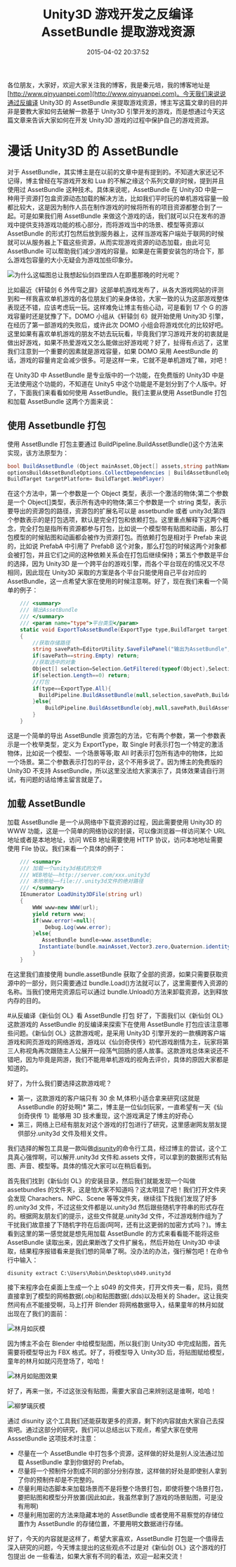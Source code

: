 ﻿---
abbrlink: 2799263488
categories:
- 游戏开发
date: 2015-04-02 20:37:52
description: 本文介绍了如何通过反编译 Unity3D 的 AssetBundle 来提取游戏资源，并强调了保护游戏资源的重要性。AssetBundle
  是 Unity3D 中用于资源打包和动态加载的解决方法，有助于减少游戏容量。作者以《轩辕剑 6 外传穹之扉》和《新仙剑 OL》为例，探讨了 AssetBundle
  的应用和注意事项，包括打包和加载 AssetBundle 的方法以及通过反编译观察游戏资源。最后总结了在使用 AssetBundle 时应注意的几点：打包多个资源到一个
  AssetBundle 中、分割预制件、动态加载场景等。文章强调了细致研究 AssetBundle 打包的重要性。
slug: 2799263488
tags:
- Unity3D
- 游戏开发
- AssetBundle
- 资源提取
title: Unity3D 游戏开发之反编译 AssetBundle 提取游戏资源
---

各位朋友，大家好，欢迎大家关注我的博客，我是秦元培，我的博客地址是[http://www.qinyuanpei.com](http://www.qinyuanpei.com)。今天我们来说说通过反编译 Unity3D 的 AssetBundle 来提取游戏资源，博主写这篇文章的目的并非是要教大家如何去破解一款基于 Unity3D 引擎开发的游戏，而是想通过今天这篇文章来告诉大家如何在开发 Unity3D 游戏的过程中保护自己的游戏资源。

<!--more-->

# 漫话 Unity3D 的 AssetBundle
对于 AssetBundle，其实博主是在以前的文章中是有提到的。不知道大家还记不记得，博主曾经在写游戏开发和 Lua 的不解之缘这个系列文章的时候，提到并且使用过 AssetBundle 这种技术。具体来说呢，AssetBundle 在 Unity3D 中是一种用于资源打包盒资源动态加载的解决方法，比如我们平时玩的单机游戏容量一般都比较大，这是因为制作人员在制作游戏的时候将所有的项目资源都整合到了一起。可是如果我们用 AssetBundle 来做这个游戏的话，我们就可以只在发布的游戏中提供支持游戏功能的核心部分，而将游戏当中的场景、模型等资源以 AssetBundle 的形式打包然后放到服务器上，这样当游戏客户端处于联网的时候就可以从服务器上下载这些资源，从而实现游戏资源的动态加载，由此可见 AssetBundle 可以帮助我们减少游戏的容量。如果是在需要安装包的场合下，那么游戏包容量的大小无疑会为游戏加些印象分。

![为什么这幅图总让我想起仙剑四里四人在即墨那晚的时光呢？](https://ww1.sinaimg.cn/large/4c36074fly1fz05d2nsnpj20rs0fn457.jpg)

比如最近《轩辕剑 6 外传穹之扉》这部单机游戏发布了，从各大游戏网站的评测到和一样我喜欢单机游戏的各位朋友们的亲身体验，大家一致的认为这部游戏整体表现还不错，应该考虑玩一玩。这样难免让博主有些心动，可是看到 17 个 G 的游戏容量时还是犹豫了下。DOMO 小组从《轩辕剑 6》就开始使用 Unity3D 引擎，在经历了第一部游戏的失败后，或许此次 DOMO 小组会将游戏优化的比较好吧。这里如果有喜欢单机游戏的朋友不妨去玩玩看，毕竟我们学习游戏开发的初衷就是做出好游戏，如果不热爱游戏又怎么能做出好游戏呢？好了，扯得有点远了，这里我们注意到一个重要的因素就是游戏容量，如果 DOMO 采用 AeestBundle 的话，游戏的容量肯定会减少很多。可是这样一来，它就不是单机游戏了嘛，对吧！

在 Unity3D 中 AssetBundle 是专业版中的一个功能，在免费版的 Unity3D 中是无法使用这个功能的，不知道在 Unity5 中这个功能是不是划分到了个人版中。好了，下面我们来看看如何使用 AssetBundle。我们主要从使用 AssetBundle 打包和加载 AssetBundle 这两个方面来说：

## 使用 Assetbundle 打包
使用 AssetBundle 打包主要通过 BuildPipeline.BuildAssetBundle()这个方法来实现，该方法原型为：
```C#
bool BuildAssetBundle (Object mainAsset,Object[] assets,string pathName, BuildAssetBundleOptions 
optionsBuildAssetBundleOptions.CollectDependencies | BuildAssetBundleOptions.CompleteAssets,
BuildTarget targetPlatform= BuildTarget.WebPlayer)  
```
在这个方法中，第一个参数是一个 Object 类型，表示一个激活的物体;第二个参数是一个 Object[]类型，表示所有选中的物体;第三个参数是一个 string 类型，表示要导出的资源包的路径，资源包的扩展名可以是 assetbundle 或者 unity3d;第四个参数表示的是打包选项，默认是完全打包和依赖打包。这里重点解释下这两个概念，完全打包是指所有资源都参与打包，比如说一个模型带有贴图和动画，那么打包模型的时候贴图和动画都会被作为资源打包。而依赖打包是相对于 Prefab 来说的，比如说 PrefabA 中引用了 PrefabB 这个对象，那么打包的时候这两个对象都会被打包，并且它们之间的这种依赖关系会在打包后继续保持；第五个参数是平台的选择，因为 Unity3D 是一个跨平台的游戏引擎，而各个平台现在的情况又不尽相同，因此现在 Unity3D 采取的方案是各个平台只能使用自己平台对应的 AssetBundle，这一点希望大家在使用的时候注意啊。好了，现在我们来看一个简单的例子：
```C#
    /// <summary>
    /// 输出AssetBundle
    /// </summary>
    /// <param name="type">平台类型</param>
    static void ExportToAssetBundle(ExportType type,BuildTarget target)
    {
        //获取存储路径
        string savePath=EditorUtility.SaveFilePanel("输出为AssetBundle","","New Resource","unity3d");
        if(savePath==string.Empty) return;
        //获取选中的对象
        Object[] selection=Selection.GetFiltered(typeof(Object),SelectionMode.DeepAssets);
        if(selection.Length==0) return;
        //打包
        if(type==ExportType.All){
          BuildPipeline.BuildAssetBundle(null,selection,savePath,BuildAssetBundleOptions.CollectDependencies,target);
        }else{
            BuildPipeline.BuildAssetBundle(obj,null,savePath,BuildAssetBundleOptions.CollectDependencies,target);
        }
    }
```
这是一个简单的导出 AssetBundle 资源包的方法，它有两个参数，第一个参数表示是一个枚举类型，定义为 ExportType，取 Single 时表示打包一个特定的激活物体，比如说一个模型、一个场景等等;取 All 时表示打包所有选中的物体，比如一个场景。第二个参数表示打包的平台，这个不用多说了。因为博主的免费版的 Unity3D 不支持 AssetBundle，所以这里没法给大家演示了，具体效果请自行测试，有问题的话给博主留言就是了。

## 加载 AssetBundle
加载 AssetBundle 是一个从网络中下载资源的过程，因此需要使用 Unity3D 的 WWW 功能，这是一个简单的网络协议的封装，可以像浏览器一样访问某个 URL 地址或者是本地地址，访问 WEB 地址需要使用 HTTP 协议，访问本地地址需要使用 File 协议。我们来看一个具体的例子：
```C#
    /// <summary>
    /// 加载一个unity3d格式的文件
    /// WEB地址——http://server.com/xxx.unity3d
    /// 本地地址——file://.unity3d文件的绝对路径
    /// </summary>
    IEnumerator LoadUnity3DFile(string url)
    {
        WWW www=new WWW(url);
        yield return www;
        if(www.error!=null){
            Debug.Log(www.error);
        }else{
           AssetBundle bundle=www.assetBundle;
          Instantiate(bundle.mainAsset,Vector3.zero,Quaternion.identity);
        }
    }
```
在这里我们直接使用 bundle.assetBundle 获取了全部的资源，如果只需要获取资源中的一部分，则只需要通过 bundle.Load()方法就可以了，这里需要传入资源的名称。当我们使用完资源后可以通过 bundle.Unload()方法来卸载资源，达到释放内存的目的。

#从反编译《新仙剑 OL》看 AssetBundle 打包
好了，下面我们以《新仙剑 OL》这款游戏的 AssetBundle 的反编译来探索下在使用 AssetBundle 打包应该注意哪些问题。《新仙剑 OL》这款游戏呢，是采用 Unity3D 引擎开发的一款横跨客户端游戏和网页游戏的网络游戏，游戏以《仙剑奇侠传》初代游戏剧情为主，玩家将第三人称视角再次跟随主人公展开一段荡气回肠的感人故事。这款游戏总体来说还不错吧，因为毕竟是网游，我们不能用单机游戏的视角去评价，具体的原因大家都是知道的。

好了，为什么我们要选择这款游戏呢？
* 第一，这款游戏的客户端只有 30 余 M,体积小适合拿来研究(这就是 AssetBundle 的好处啊)* 第二，博主是一位仙剑玩家，一直希望有一天《仙剑奇侠传 1》能够用 3D 技术重现，这个游戏满足了博主的好奇心
* 第三，网络上已经有朋友对这个游戏的打包进行了研究，这里感谢网友朋友提供部分.unity3d 文件及相关文件。

我们选择的解包工具是一款叫做[disunity](https://github.com/ata4/disunity)的命令行工具，经过博主的尝试，这个工具真心强悍啊，可以解开.unity3d 文件和.assets 文件，可以拿到的数据形式有贴图、声音、模型等。具体的情况大家可以在稍后看到。

首先我们找到《新仙剑 OL》的安装目录，然后我们就能发现一个叫做 assetbundles 的文件夹，这是怕大家不知道吗？这太明显了吧！我们打开文件夹会发现 Charachers、NPC、Scene 等等文件夹，继续往下找我们发现了好多的.unity3d 文件，不过这些文件都是以.unity3d 然后跟些随机字符串的形式存在的。根据网友朋友们的提示，这些文件就是.unity3d 文件，不过游戏制作组为了干扰我们故意接了下随机字符在后面(呵呵，还有比这更弱的加密方式吗？)。博主看到这里的第一感觉就是想先用加载 AssetBundle 的方式来看看能不能将这些 AssetBundle 读取出来，因此果断改了文件扩展名，然后开始在 Unity3D 中读取，结果程序报错看来是我们想的简单了啊。没办法的办法，强行解包吧！在命令行中输入：
```Sheel
disunity extract C:\Users\Robin\Desktop\s049.unity3d
```
接下来程序会在桌面上生成一个上 s049 的文件夹，打开文件夹一看，尼玛，竟然直接拿到了模型的网格数据(.obj)和贴图数据(.dds)以及相关的 Shader。这让我突然间有点不能接受啊，马上打开 Blender 将网格数据导入，结果童年的林月如就出现在了我们的面前：

![林月如灰模](https://ww1.sinaimg.cn/large/4c36074fly1fz01ykrzepj20l70dpwfe.jpg)

因为博主不会在 Blender 中给模型贴图，所以我们到 Unity3D 中完成贴图，首先需要将模型导出为 FBX 格式。好了，将模型导入 Unity3D 后，将贴图赋给模型，童年的林月如就闪亮登场了，哈哈！

![林月如贴图效果](https://ww1.sinaimg.cn/large/4c36074fly1fyzcuaxphej20k10h70vr.jpg)

好了，再来一张，不过这张没有贴图，需要大家自己来辨别这是谁啊，哈哈！

![柳梦璃灰模](https://ww1.sinaimg.cn/large/4c36074fly1fyzcu53oytj20hj0fdmyd.jpg)

通过 disunity 这个工具我们还能获取更多的资源，剩下的内容就由大家自己去探索吧。通过这部分的研究，我们可以总结出以下观点，希望大家在使用 AsssetBundle 这项技术时注意：
* 尽量在一个 AssetBundle 中打包多个资源，这样做的好处是别人没法通过加载 AssetBundle 拿到你做好的 Prefab。
* 尽量将一个预制件分割成不同的部分分别存放，这样做的好处是即使别人拿到了你的预制件却是不完整的。
* 尽量利用动态脚本来加载场景而不是将整个场景打包，即使将整个场景打包，要把贴图和模型分开放置(因此如此，我虽然拿到了游戏的场景贴图，可是没有用啊)
* 尽量利用加密的方法来隐藏本地的 AssetBundle 或者使用不易察觉的存储位置作为 AssetBundle 的存储位置，不要用明文数据进行存储。

好了，今天的内容就是这样了，希望大家喜欢，AssetBundle 打包是一个值得去深入研究的问题，今天博主提出的这些观点不过是对《新仙剑 OL》这个游戏的打包提出 de 一些看法，如果大家有不同的看法，欢迎一起来交流！
